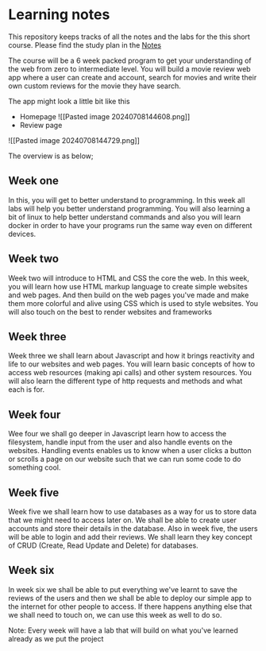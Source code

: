 # Learning notes


This repository keeps tracks of all the notes and the labs for the this short course.
Please find the study plan in the [Notes](<Study plan.md>)

The course will be a 6 week packed program to get your understanding of the web from zero to intermediate level.
You will build a movie review web app where a user can create and account, search for movies and write their own custom reviews for the movie they have search.

The app might look a little bit like this
- Homepage
![[Pasted image 20240708144608.png]]
- Review page

![[Pasted image 20240708144729.png]]


The overview is as below;
## Week one
In this, you will get to better understand to programming. In this week all labs will help you better understand programming. You will also learning a bit of linux to help better understand commands and also you will learn docker in order to have your programs run the same way even on different devices.

## Week two
Week two will introduce to HTML and CSS the core the web. In this week, you will learn how use HTML markup language to create simple websites and web pages. And then build on the web pages you've made and make them more colorful and alive using CSS which is used to style websites.
You will also touch on the best to render websites and frameworks

## Week three
Week three we shall learn about Javascript and how it brings reactivity and life to our websites and web pages. You will learn basic concepts of how to access web resources (making api calls) and other system resources. You will also learn the different type of http requests and methods and what each is for.
## Week four
Wee four we shall go deeper in Javascript learn how to access the filesystem, handle input from the user and also handle events on the websites. Handling events enables us to know when a user clicks a button or scrolls a page on our website such that we can run some code to do something cool.

## Week five
Week five we shall learn how to use databases as a way for us to store data that we might need to access later on. We shall be able to create user accounts and store their details in the database. Also in week five, the users will be able to login and add their reviews. We shall learn they key concept of CRUD (Create, Read Update and Delete) for databases.

## Week six
In week six we shall be able to put everything we've learnt to save the reviews of the users and then we shall be able to deploy our simple app to the internet for other people to access.
If there happens anything else that we shall need to touch on, we can use this week as well to do so.

Note: Every week will have a lab that will build on what you've learned already as we put the project
